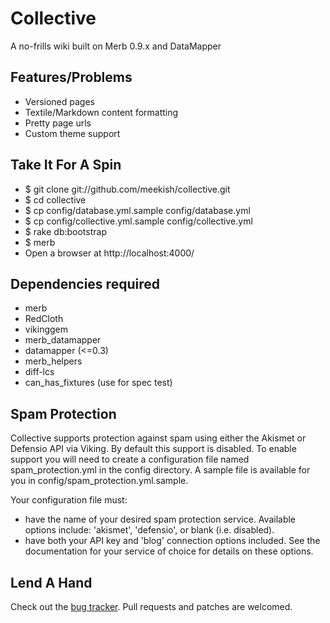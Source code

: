 Collective
==========

A no-frills wiki built on Merb 0.9.x and DataMapper
 
Features/Problems
-----------------
 
* Versioned pages
* Textile/Markdown content formatting
* Pretty page urls
* Custom theme support
  
Take It For A Spin
------------------
 
* $ git clone git://github.com/meekish/collective.git
* $ cd collective
* $ cp config/database.yml.sample config/database.yml
* $ cp config/collective.yml.sample config/collective.yml
* $ rake db:bootstrap
* $ merb
* Open a browser at http://localhost:4000/

Dependencies required
---------------------

* merb
* RedCloth
* vikinggem
* merb_datamapper
* datamapper (<=0.3)
* merb_helpers
* diff-lcs
* can\_has\_fixtures (use for spec test)

  
Spam Protection
---------------

Collective supports protection against spam using either the Akismet or
Defensio API via Viking. By default this support is disabled. To enable
support you will need to create a configuration file named 
spam\_protection.yml in the config directory. A sample file is available
for you in  config/spam\_protection.yml.sample.

Your configuration file must:
  * have the name of your desired spam protection service. Available options
    include: 'akismet', 'defensio', or blank (i.e. disabled).
  * have both your API key and 'blog' connection options included. See the
    documentation for your service of choice for details on these options.

Lend A Hand
-----------

Check out the [bug tracker](http://falsetto.lighthouseapp.com/projects/11142-collective/overview).
Pull requests and patches are welcomed.
